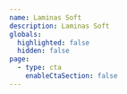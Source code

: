 ```yaml
---
name: Laminas Soft
description: L﻿aminas Soft
globals:
  highlighted: false
  hidden: false
page:
  - type: cta
    enableCtaSection: false
---
```

